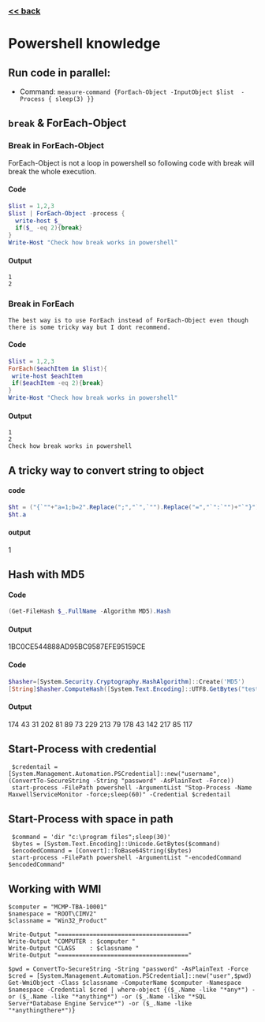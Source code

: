 ###  [<< back](./index.md)
# Powershell knowledge
## Run code in parallel:
  - Command: `measure-command {ForEach-Object -InputObject $list  -Process { sleep(3) }}`
## `break` & ForEach-Object
### Break in ForEach-Object
ForEach-Object is not a loop in powershell so following code with break will break the whole execution.
#### Code
```powershell
$list = 1,2,3
$list | ForEach-Object -process {
  write-host $_ 
  if($_ -eq 2){break}
}
Write-Host "Check how break works in powershell"
```    
#### Output
```
1
2
```
### Break in ForEach 
    The best way is to use ForEach instead of ForEach-Object even though there is some tricky way but I dont recommend.
#### Code
```powershell
$list = 1,2,3
ForEach($eachItem in $list){
 write-host $eachItem
 if($eachItem -eq 2){break}
}
Write-Host "Check how break works in powershell"
```
#### Output
```
1
2
Check how break works in powershell
```
## A tricky way to convert string to object
#### code
```powershell
$ht = ("{`""+"a=1;b=2".Replace(";","`",`"").Replace("=","`":`"")+"`"}") | ConvertFrom-Json
$ht.a
```
#### output
1

## Hash with MD5
#### Code

```powershell
(Get-FileHash $_.FullName -Algorithm MD5).Hash
```
#### Output
1BC0CE544888AD95BC9587EFE95159CE
#### Code

```powershell
$hasher=[System.Security.Cryptography.HashAlgorithm]::Create('MD5')
[String]$hasher.ComputeHash([System.Text.Encoding]::UTF8.GetBytes("testing"))
```
#### Output
174 43 31 202 81 89 73 229 213 79 178 43 142 217 85 117
## Start-Process with credential
```
 $credentail = [System.Management.Automation.PSCredential]::new("username",(ConvertTo-SecureString -String "password" -AsPlainText -Force))
 start-process -FilePath powershell -ArgumentList "Stop-Process -Name MaxwellServiceMonitor -force;sleep(60)" -Credential $credentail
```
## Start-Process with space in path
```
 $command = 'dir "c:\program files";sleep(30)'
 $bytes = [System.Text.Encoding]::Unicode.GetBytes($command)
 $encodedCommand = [Convert]::ToBase64String($bytes)
 start-process -FilePath powershell -ArgumentList "-encodedCommand $encodedCommand"
```
## Working with WMI
```
$computer = "MCMP-TBA-10001"
$namespace = "ROOT\CIMV2"
$classname = "Win32_Product"

Write-Output "====================================="
Write-Output "COMPUTER : $computer "
Write-Output "CLASS    : $classname "
Write-Output "====================================="

$pwd = ConvertTo-SecureString -String "password" -AsPlainText -Force
$cred = [System.Management.Automation.PSCredential]::new("user",$pwd)
Get-WmiObject -Class $classname -ComputerName $computer -Namespace $namespace -Credential $cred | where-object {($_.Name -like "*any*") -or ($_.Name -like "*anything*") -or ($_.Name -like "*SQL Server*Database Engine Service*") -or ($_.Name -like "*anythingthere*")}
```
